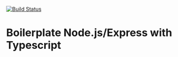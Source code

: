 [![Build Status](https://travis-ci.com/dexfs/boilerplate-express-typescript.svg?branch=master)](https://travis-ci.com/dexfs/boilerplate-express-typescript)

# Boilerplate Node.js/Express with Typescript

